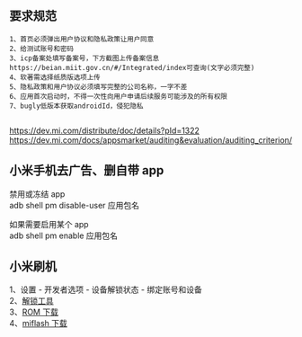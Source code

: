 ## 要求规范

```
1、首页必须弹出用户协议和隐私政策让用户同意
2、给测试账号和密码
3、icp备案处填写备案号，下方截图上传备案信息
https://beian.miit.gov.cn/#/Integrated/index可查询(文字必须完整)
4、软著需选择纸质版选项上传
5、隐私政策和用户协议必须填写完整的公司名称，一字不差
6、应用首次启动时，不得一次性向用户申请后续服务可能涉及的所有权限
7、bugly低版本获取androidId，侵犯隐私


```

<https://dev.mi.com/distribute/doc/details?pId=1322>  
<https://dev.mi.com/docs/appsmarket/auditing&evaluation/auditing_criterion/>

## 小米手机去广告、删自带 app

禁用或冻结 app  
adb shell pm disable-user 应用包名

如果需要启用某个 app  
adb shell pm enable 应用包名

## 小米刷机

1、设置 - 开发者选项 - 设备解锁状态 - 绑定账号和设备  
2、[解锁工具](http://www.miui.com/unlock/download.html)  
3、[ROM 下载](https://xiaomirom.com/rom/redmi-k50-rubens-china-fastboot-recovery-rom/)  
4、[miflash 下载](https://xiaomirom.com/download-xiaomi-flash-tool-miflash/)
